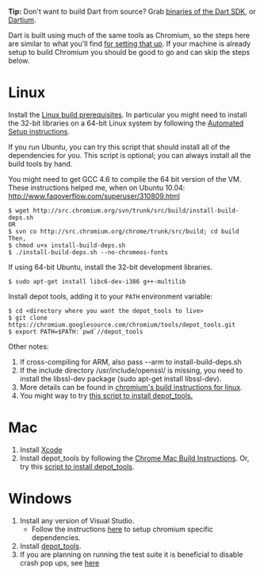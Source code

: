 **Tip:** Don't want to build Dart from source? Grab [binaries of the Dart SDK](https://www.dartlang.org/tools/sdk/), or [Dartium](https://www.dartlang.org/tools/dartium/).

Dart is built using much of the same tools as Chromium, so the steps here are similar to what you'll find [for setting that up](http://www.chromium.org/developers/contributing-code). If your machine is already setup to build Chromium you should be good to go and can skip the steps below.


# Linux

Install the [Linux build prerequisites](http://code.google.com/p/chromium/wiki/LinuxBuildInstructionsPrerequisites). In particular you might need to install the 32-bit libraries on a 64-bit Linux system by following the [Automated Setup instructions](http://code.google.com/p/chromium/wiki/LinuxBuildInstructionsPrerequisites#Automated_Setup).

If you run Ubuntu, you can try this script that should install all of the dependencies for you. This script is optional; you can always install all the build tools by hand.

You might need to get GCC 4.6 to compile the 64 bit version of the VM. These instructions helped me, when on Ubuntu 10.04: http://www.faqoverflow.com/superuser/310809.html

```
$ wget http://src.chromium.org/svn/trunk/src/build/install-build-deps.sh
OR
$ svn co http://src.chromium.org/chrome/trunk/src/build; cd build
Then,
$ chmod u+x install-build-deps.sh
$ ./install-build-deps.sh --no-chromeos-fonts
```
  
If using 64-bit Ubuntu, install the 32-bit development libraries.

```
$ sudo apt-get install libc6-dev-i386 g++-multilib
```

Install depot tools, adding it to your `PATH` environment variable:

```
$ cd <directory where you want the depot_tools to live>
$ git clone https://chromium.googlesource.com/chromium/tools/depot_tools.git
$ export PATH=$PATH:`pwd`//depot_tools
```

Other notes:

1. If cross-compiling for ARM, also pass --arm to install-build-deps.sh
1. If the include directory /usr/include/openssl/ is missing, you need to install the libssl-dev package (sudo apt-get install libssl-dev).
1. More details can be found in [chromium's build instructions for linux](http://code.google.com/p/chromium/wiki/LinuxBuildInstructions).
1. You might way to try [this script to install depot\_tools.](https://github.com/jankeromnes/cr)

# Mac

1. Install [Xcode](http://developer.apple.com/tools/xcode/) 
1. Install depot\_tools by following the [Chrome Mac Build Instructions](http://code.google.com/p/chromium/wiki/MacBuildInstructions). Or, try this [script to install depot\_tools](https://github.com/jankeromnes/cr).

# Windows

1. Install any version of Visual Studio.
    * Follow the instructions [here](http://www.chromium.org/developers/how-tos/build-instructions-windows) to setup chromium specific dependencies.
1. Install [depot\_tools](http://dev.chromium.org/developers/how-tos/depottools).
1. If you are planning on running the test suite it is beneficial to disable crash pop ups, see [here](http://msdn.microsoft.com/en-us/library/windows/desktop/bb513638(v=vs.85).aspx)